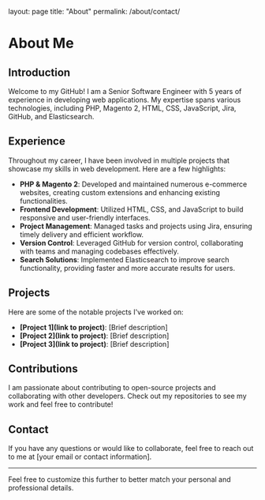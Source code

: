 layout: page
title: "About"
permalink: /about/contact/

# About Me

## Introduction

Welcome to my GitHub! I am a Senior Software Engineer with 5 years of experience in developing web applications. My expertise spans various technologies, including PHP, Magento 2, HTML, CSS, JavaScript, Jira, GitHub, and Elasticsearch. 

## Experience

Throughout my career, I have been involved in multiple projects that showcase my skills in web development. Here are a few highlights:

- **PHP & Magento 2**: Developed and maintained numerous e-commerce websites, creating custom extensions and enhancing existing functionalities.
- **Frontend Development**: Utilized HTML, CSS, and JavaScript to build responsive and user-friendly interfaces.
- **Project Management**: Managed tasks and projects using Jira, ensuring timely delivery and efficient workflow.
- **Version Control**: Leveraged GitHub for version control, collaborating with teams and managing codebases effectively.
- **Search Solutions**: Implemented Elasticsearch to improve search functionality, providing faster and more accurate results for users.

## Projects

Here are some of the notable projects I've worked on:

- **[Project 1](link to project)**: [Brief description]
- **[Project 2](link to project)**: [Brief description]
- **[Project 3](link to project)**: [Brief description]

## Contributions

I am passionate about contributing to open-source projects and collaborating with other developers. Check out my repositories to see my work and feel free to contribute!

## Contact

If you have any questions or would like to collaborate, feel free to reach out to me at [your email or contact information].

---

Feel free to customize this further to better match your personal and professional details.
